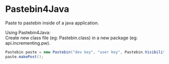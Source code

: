 # Pastebin4Java
Paste to pastebin inside of a java application. 

Using Pastebin4Java:<br>
Create new class file (eg: Pastebin.class) in a new package (eg: api.incrementing.pw).
```java
Pastebin paste = new Pastebin("dev key", "user key", Pastebin.Visibility.PUBLIC|UNLISTED|PRIVATE, "format type", "paste name", "paste contents");
paste.makePost();
```

